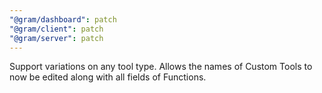 ```yaml
---
"@gram/dashboard": patch
"@gram/client": patch
"@gram/server": patch
---
```


Support variations on any tool type. Allows the names of Custom Tools to now be edited along with all fields of Functions.
